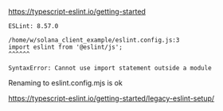 https://typescript-eslint.io/getting-started

```
ESLint: 8.57.0

/home/w/solana_client_example/eslint.config.js:3
import eslint from '@eslint/js';
^^^^^^

SyntaxError: Cannot use import statement outside a module
```

Renaming to eslint.config.mjs is ok

https://typescript-eslint.io/getting-started/legacy-eslint-setup/
